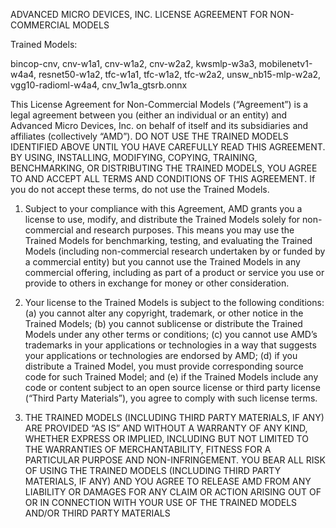 ADVANCED MICRO DEVICES, INC.
LICENSE AGREEMENT FOR NON-COMMERCIAL MODELS

Trained Models:

bincop-cnv, cnv-w1a1, cnv-w1a2, cnv-w2a2, kwsmlp-w3a3, mobilenetv1-w4a4, resnet50-w1a2, tfc-w1a1, tfc-w1a2, tfc-w2a2, unsw_nb15-mlp-w2a2, vgg10-radioml-w4a4, cnv_1w1a_gtsrb.onnx

This License Agreement for Non-Commercial Models (“Agreement”) is a legal agreement between you (either an individual or an entity) and Advanced Micro Devices, Inc. on behalf of itself and its subsidiaries and affiliates (collectively “AMD”). DO NOT USE THE TRAINED MODELS IDENTIFIED ABOVE UNTIL YOU HAVE CAREFULLY READ THIS AGREEMENT. BY USING, INSTALLING, MODIFYING, COPYING, TRAINING, BENCHMARKING, OR DISTRIBUTING THE TRAINED MODELS, YOU AGREE TO AND ACCEPT ALL TERMS AND CONDITIONS OF THIS AGREEMENT. If you do not accept these terms, do not use the Trained Models.

1. Subject to your compliance with this Agreement, AMD grants you a license to use, modify, and distribute the Trained Models solely for non-commercial and research purposes. This means you may use the Trained Models for benchmarking, testing, and evaluating the Trained Models (including non-commercial research undertaken by or funded by a commercial entity) but you cannot use the Trained Models in any commercial offering, including as part of a product or service you use or provide to others in exchange for money or other consideration.

2. Your license to the Trained Models is subject to the following conditions: (a) you cannot alter any copyright, trademark, or other notice in the Trained Models; (b) you cannot sublicense or distribute the Trained Models under any other terms or conditions; (c) you cannot use AMD’s trademarks in your applications or technologies in a way that suggests your applications or technologies are endorsed by AMD; (d) if you distribute a Trained Model, you must provide corresponding source code for such Trained Model; and (e) if the Trained Models include any code or content subject to an open source license or third party license (“Third Party Materials”), you agree to comply with such license terms.

3. THE TRAINED MODELS (INCLUDING THIRD PARTY MATERIALS, IF ANY) ARE PROVIDED “AS IS” AND WITHOUT A WARRANTY OF ANY KIND, WHETHER EXPRESS OR IMPLIED, INCLUDING BUT NOT LIMITED TO THE WARRANTIES OF MERCHANTABILITY, FITNESS FOR A PARTICULAR PURPOSE AND NON-INFRINGEMENT. YOU BEAR ALL RISK OF USING THE TRAINED MODELS (INCLUDING THIRD PARTY MATERIALS, IF ANY) AND YOU AGREE TO RELEASE AMD FROM ANY LIABILITY OR DAMAGES FOR ANY CLAIM OR ACTION ARISING OUT OF OR IN CONNECTION WITH YOUR USE OF THE TRAINED MODELS AND/OR THIRD PARTY MATERIALS
